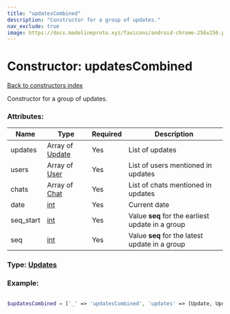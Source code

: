 ```yaml
---
title: "updatesCombined"
description: "Constructor for a group of updates."
nav_exclude: true
image: https://docs.madelineproto.xyz/favicons/android-chrome-256x256.png
---
```

# Constructor: updatesCombined  
[Back to constructors index](/API_docs/constructors/index.html)



Constructor for a group of updates.

### Attributes:

| Name     |    Type       | Required | Description |
|----------|---------------|----------|-------------|
|updates|Array of [Update](/API_docs/types/Update.html) | Yes|List of updates|
|users|Array of [User](/API_docs/types/User.html) | Yes|List of users mentioned in updates|
|chats|Array of [Chat](/API_docs/types/Chat.html) | Yes|List of chats mentioned in updates|
|date|[int](/API_docs/types/int.html) | Yes|Current date|
|seq\_start|[int](/API_docs/types/int.html) | Yes|Value **seq** for the earliest update in a group|
|seq|[int](/API_docs/types/int.html) | Yes|Value **seq** for the latest update in a group|



### Type: [Updates](/API_docs/types/Updates.html)


### Example:

```php

$updatesCombined = ['_' => 'updatesCombined', 'updates' => [Update, Update], 'users' => [User, User], 'chats' => [Chat, Chat], 'date' => int, 'seq_start' => int, 'seq' => int];
```  
